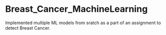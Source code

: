 # Breast_Cancer_MachineLearning

Implemented multiple ML models from sratch as a part of an assignment to detect Breast Cancer.
